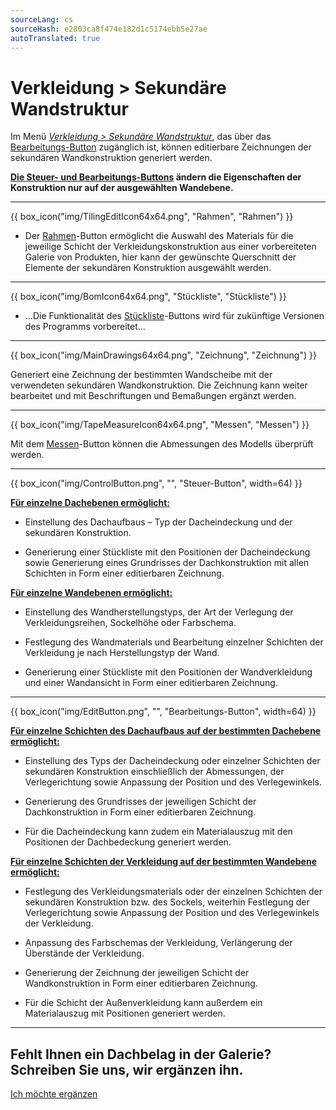 ```yaml
---
sourceLang: cs
sourceHash: e2803ca8f474e182d1c5174ebb5e27ae
autoTranslated: true
---
```


# Verkleidung &gt; Sekundäre Wandstruktur

<p>Im Menü <u><i>Verkleidung &gt; Sekundäre Wandstruktur</i></u>, das über das <u>Bearbeitungs-Button</u> zugänglich ist, können editierbare Zeichnungen der sekundären Wandkonstruktion generiert werden.</p>
<p><b><u>Die Steuer- und Bearbeitungs-Buttons</u> ändern die Eigenschaften der Konstruktion nur auf der ausgewählten Wandebene.</b></p>

<hr class="main"> <!-- Vodorovná čára jako oddělovač sekce -->

<p>
{{ box_icon("img/TilingEditIcon64x64.png", "Rahmen", "Rahmen") }}
</p>

<ul>
<li><p>
  Der <u>Rahmen</u>-Button ermöglicht die Auswahl des Materials für die jeweilige Schicht der Verkleidungskonstruktion aus einer vorbereiteten Galerie von Produkten, hier kann der gewünschte Querschnitt der Elemente der sekundären Konstruktion ausgewählt werden.
  </p></li>
</ul>

<hr class="main"> <!-- Vodorovná čára jako oddělovač sekce -->

<p>
{{ box_icon("img/BomIcon64x64.png", "Stückliste", "Stückliste") }}
</p>

<ul>
  <li><p>...Die Funktionalität des <u>Stückliste</u>-Buttons wird für zukünftige Versionen des Programms vorbereitet...</p></li>
</ul>

<hr class="main"> <!-- Vodorovná čára jako oddělovač sekce -->

<p>
{{ box_icon("img/MainDrawings64x64.png", "Zeichnung", "Zeichnung") }}
</p>

<p>Generiert eine Zeichnung der bestimmten Wandscheibe mit der verwendeten sekundären Wandkonstruktion. Die Zeichnung kann weiter bearbeitet und mit Beschriftungen und Bemaßungen ergänzt werden.</p>

<hr class="main"> <!-- Vodorovná čára jako oddělovač sekce -->

<p>
{{ box_icon("img/TapeMeasureIcon64x64.png", "Messen", "Messen") }}
</p>

<p>Mit dem <u>Messen</u>-Button können die Abmessungen des Modells überprüft werden.</p>

<hr class="main"> <!-- Vodorovná čára jako oddělovač sekce -->

<p>
{{ box_icon("img/ControlButton.png", "", "Steuer-Button", width=64) }}
</p>

<p><b><u>Für einzelne Dachebenen ermöglicht:</u></b></p>
<ul>
  <li><p>Einstellung des Dachaufbaus – Typ der Dacheindeckung und der sekundären Konstruktion.</p></li>
  <li><p>Generierung einer Stückliste mit den Positionen der Dacheindeckung sowie Generierung eines Grundrisses der Dachkonstruktion mit allen Schichten in Form einer editierbaren Zeichnung.</p></li>
</ul>

<p><b><u>Für einzelne Wandebenen ermöglicht:</u></b></p>
<ul>
<li><p>Einstellung des Wandherstellungstyps, der Art der Verlegung der Verkleidungsreihen, Sockelhöhe oder Farbschema.</p></li>
<li><p>Festlegung des Wandmaterials und Bearbeitung einzelner Schichten der Verkleidung je nach Herstellungstyp der Wand.</p></li>
<li><p>Generierung einer Stückliste mit den Positionen der Wandverkleidung und einer Wandansicht in Form einer editierbaren Zeichnung.</p></li>
</ul>

<hr class="main"> <!-- Vodorovná čára jako oddělovač sekce -->

<p>
{{ box_icon("img/EditButton.png", "", "Bearbeitungs-Button", width=64) }}
</p>

<p><b><u>Für einzelne Schichten des Dachaufbaus auf der bestimmten Dachebene ermöglicht:</u></b></p>
<ul>
  <li><p>Einstellung des Typs der Dacheindeckung oder einzelner Schichten der sekundären Konstruktion einschließlich der Abmessungen, der Verlegerichtung sowie Anpassung der Position und des Verlegewinkels.</p></li>
  <li><p>Generierung des Grundrisses der jeweiligen Schicht der Dachkonstruktion in Form einer editierbaren Zeichnung.</p></li>
  <li><p>Für die Dacheindeckung kann zudem ein Materialauszug mit den Positionen der Dachbedeckung generiert werden.</p></li>
</ul>

<p><b><u>Für einzelne Schichten der Verkleidung auf der bestimmten Wandebene ermöglicht:</u></b></p>
<ul>
<li><p>Festlegung des Verkleidungsmaterials oder der einzelnen Schichten der sekundären Konstruktion bzw. des Sockels, weiterhin Festlegung der Verlegerichtung sowie Anpassung der Position und des Verlegewinkels der Verkleidung.</p></li>
<li><p>Anpassung des Farbschemas der Verkleidung, Verlängerung der Überstände der Verkleidung.</p></li> 
<li><p>Generierung der Zeichnung der jeweiligen Schicht der Wandkonstruktion in Form einer editierbaren Zeichnung.</p></li>
<li><p>Für die Schicht der Außenverkleidung kann außerdem ein Materialauszug mit Positionen generiert werden.</p></li>
</ul>

<hr class="main"> <!-- Vodorovná čára jako oddělovač sekce -->

<h2>Fehlt Ihnen ein Dachbelag in der Galerie? Schreiben Sie uns, wir ergänzen ihn.</h2>
<a href="mailto:jiri.podval@histruct.com?subject=Anfrage zum HiStruct Gebäude-Konfigurator" class="btn">
  Ich möchte ergänzen
</a>

<!-- product: HiStruct Building Configurator -->